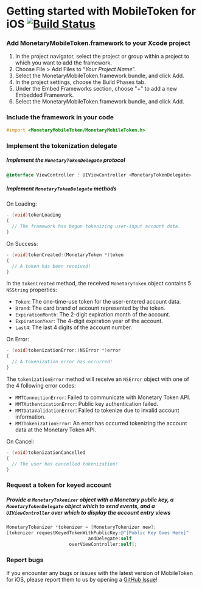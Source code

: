 # Getting started with MobileToken for iOS [![Build Status](https://travis-ci.org/Mntry/MobileToken-iOS.svg?branch=master)](https://travis-ci.org/Mntry/MobileToken-iOS)

### Add MonetaryMobileToken.framework to your Xcode project
1. In the project navigator, select the project or group within a project to which you want to add the framework.
2. Choose File > Add Files to “*Your Project Name*”.
3. Select the MonetaryMobileToken.framework bundle, and click Add.
4. In the project settings, choose the Build Phases tab.
5. Under the Embed Frameworks section, choose "+" to add a new Embedded Framework.
6. Select the MonetaryMobileToken.framework bundle, and click Add.

### Include the framework in your code
```objective-c
#import <MonetaryMobileToken/MonetaryMobileToken.h>
```

### Implement the tokenization delegate
##### Implement the `MonetaryTokenDelegate` protocol
```objective-c
@interface ViewController : UIViewController <MonetaryTokenDelegate>
```
##### Implement `MonetaryTokenDelegate` methods

On Loading:
```objective-c
- (void)tokenLoading
{
  // The framework has begun tokenizing user-input account data.
}
```

On Success:
```objective-c
- (void)tokenCreated:(MonetaryToken *)token
{
  // A token has been received!
}
```

In the `tokenCreated` method, the received `MonetaryToken` object contains 5 `NSString` properties:  
* `Token`: The one-time-use token for the user-entered account data.
* `Brand`: The card brand of account represented by the token.
* `ExpirationMonth`: The 2-digit expiration month of the account.
* `ExpirationYear`: The 4-digit expiration year of the account.
* `Last4`: The last 4 digits of the account number.

On Error:
```objective-c
- (void)tokenizationError:(NSError *)error
{
  // A tokenization error has occurred!
}
```
The `tokenizationError` method will receive an `NSError` object with one of the 4 following error codes:
* `MMTConnectionError`: Failed to communicate with Monetary Token API.
* `MMTAuthenticationError`: Public key authentication failed.
* `MMTDataValidationError`: Failed to tokenize due to invalid account information.
* `MMTTokenizationError`: An error has occurred tokenizing the account data at the Monetary Token API.

On Cancel:
```objective-c
- (void)tokenizationCancelled
{
  // The user has cancelled tokenization!
}
```

### Request a token for keyed account
##### Provide a `MonetaryTokenizer` object with a Monetary public key, a `MonetaryTokenDelegate` object which to send events, and a `UIViewController` over which to display the account entry views
```objective-c
MonetaryTokenizer *tokenizer = [MonetaryTokenizer new];
[tokenizer requestKeyedTokenWithPublicKey:@"[Public Key Goes Here]"
                              andDelegate:self
                       overViewController:self];
```

### Report bugs
If you encounter any bugs or issues with the latest version of MobileToken for iOS, please report them to us by opening a [GitHub Issue](https://github.com/Mntry/MobileToken-iOS/issues)!
